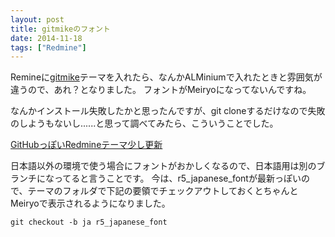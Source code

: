 ```yaml
---
layout: post
title: gitmikeのフォント
date: 2014-11-18
tags: ["Redmine"]
---
```


Remineに[gitmike](https://github.com/makotokw/redmine-theme-gitmike)テーマを入れたら、なんかALMiniumで入れたときと雰囲気が違うので、あれ？となりました。
フォントがMeiryoになってないんですね。

なんかインストール失敗したかと思ったんですが、git cloneするだけなので失敗のしようもないし......と思って調べてみたら、こういうことでした。

[GitHubっぽいRedmineテーマ少し更新](http://blog.makotokw.com/2013/07/12/github%E3%81%A3%E3%81%BD%E3%81%84redmine%E3%83%86%E3%83%BC%E3%83%9E%E5%B0%91%E3%81%97%E6%9B%B4%E6%96%B0/)

日本語以外の環境で使う場合にフォントがおかしくなるので、日本語用は別のブランチになってると言うことです。
今は、r5_japanese_fontが最新っぽいので、テーマのフォルダで下記の要領でチェックアウトしておくとちゃんとMeiryoで表示されるようになりました。

    git checkout -b ja r5_japanese_font
    